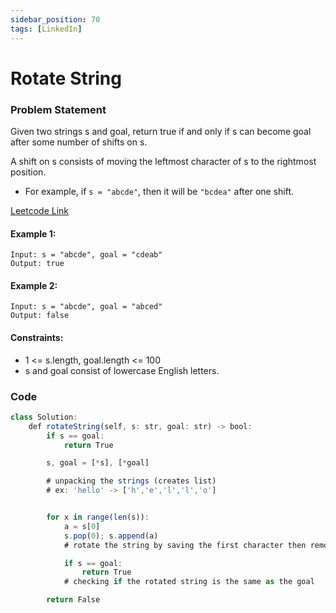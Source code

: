 ```yaml
---
sidebar_position: 70
tags: [LinkedIn]
---
```


# Rotate String

### Problem Statement

Given two strings s and goal, return true if and only if s can become goal after some number of shifts on s.

A shift on s consists of moving the leftmost character of s to the rightmost position.

- For example, if `s = "abcde"`, then it will be `"bcdea"` after one shift.
 
[Leetcode Link](https://leetcode.com/problems/rotate-string/)

#### Example 1:

```
Input: s = "abcde", goal = "cdeab"
Output: true
```

#### Example 2:

```
Input: s = "abcde", goal = "abced"
Output: false
```

#### Constraints:

- 1 <= s.length, goal.length <= 100
- s and goal consist of lowercase English letters.

### Code

```jsx title="Python"
class Solution:
    def rotateString(self, s: str, goal: str) -> bool:
        if s == goal:
            return True

        s, goal = [*s], [*goal] 

        # unpacking the strings (creates list)
        # ex: 'hello' -> ['h','e','l','l','o']


        for x in range(len(s)):
            a = s[0]
            s.pop(0); s.append(a)
            # rotate the string by saving the first character then removing it and then adding it to the end

            if s == goal:
                return True
            # checking if the rotated string is the same as the goal

        return False
```
